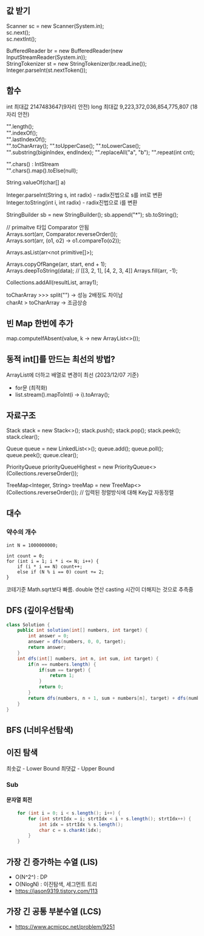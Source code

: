 ## 값 받기
Scanner sc = new Scanner(System.in);  
sc.next();  
sc.nextInt();  

BufferedReader br = new BufferedReader(new InputStreamReader(System.in));  
StringTokenizer st = new StringTokenizer(br.readLine());  
Integer.parseInt(st.nextToken());  


## 함수

int 최대값 2147483647(9자리 안전)
long 최대값 9,223,372,036,854,775,807 (18자리 안전)

"".length();  
"".indexOf();  
"".lastIndexOf();  
"".toCharArray();
"".toUpperCase();
"".toLowerCase();
"".substring(biginIndex, endIndex);
"".replaceAll("a", "b");
"".repeat(int cnt);

"".chars() : IntStream  
"".chars().map().toElse(null);  

String.valueOf(char[] a)  

Integer.parseInt(String s, int radix) - radix진법으로 s를 int로 변환
Integer.toString(int i, int radix) - radix진법으로 i를 변환


StringBuilder sb = new StringBuilder();
sb.append("*");
sb.toString();

// primaitve 타입 Comparator 안됨  
Arrays.sort(arr, Comparator.reverseOrder());  
Arrays.sort(arr, (o1, o2) -> o1.compareTo(o2));

Arrays.asList(arr<not primitive[]>);  

Arrays.copyOfRange(arr, start, end + 1);  
Arrays.deepToString(data);  // [[3, 2, 1], [4, 2, 3, 4]]
Arrays.fill(arr, -1);

Collections.addAll(resultList, array1);


toCharArray >>> split("") -> 성능 2배정도 차이남  
charAt > toCharArray -> 조금상승  


## 빈 Map 한번에 추가
map.computeIfAbsent(value, k -> new ArrayList<>());


## 동적 int[]를 만드는 최선의 방법?
 ArrayList에 더하고 배열로 변경이 최선 (2023/12/07 기준)
* for문 (최적화)
* list.stream().mapToInt(i -> i).toArray();


## 자료구조

Stack<Integer> stack = new Stack<>();
stack.push();
stack.pop();
stack.peek();
stack.clear();

Queue<Integer> queue = new LinkedList<>();
queue.add();
queue.poll();
queue.peek();
queue.clear();

PriorityQueue<Integer> priorityQueueHighest = new PriorityQueue<>(Collections.reverseOrder());  

TreeMap<Integer, String> treeMap = new TreeMap<>(Collections.reverseOrder()); // 입력된 정렬방식에 대해 Key값 자동정렬 


## 대수

### 약수의 개수
```
int N = 1000000000;

int count = 0;
for (int i = 1; i * i <= N; i++) {
	if (i * i == N) count++;
	else if (N % i == 0) count += 2;
}
```
코테기준 Math.sqrt보다 빠름. double 연산 casting 시간이 더해지는 것으로 추측중


## DFS (깊이우선탐색)

```java
class Solution {
    public int solution(int[] numbers, int target) {
        int answer = 0;
        answer = dfs(numbers, 0, 0, target);
        return answer;
    }
    int dfs(int[] numbers, int n, int sum, int target) {
        if(n == numbers.length) {
            if(sum == target) {
                return 1;
            }
            return 0;
        }
        return dfs(numbers, n + 1, sum + numbers[n], target) + dfs(numbers, n + 1, sum - numbers[n], target);
    }
}
```

## BFS (너비우선탐색)


## 이진 탐색
최솟값 - Lower Bound
최댓값 - Upper Bound

### Sub
#### 문자열 회전
```java
    for (int i = 0; i < s.length(); i++) {
        for (int strtIdx = i; strtIdx < i + s.length(); strtIdx++) {
            int idx = strtIdx % s.length();
            char c = s.charAt(idx);
        }
    }
```



## 가장 긴 증가하는 수열 (LIS)
- O(N^2^) : DP
- O(NlogN) : 이진탐색, 세그먼트 트리
- https://jason9319.tistory.com/113

## 가장 긴 공통 부분수열 (LCS)
- https://www.acmicpc.net/problem/9251